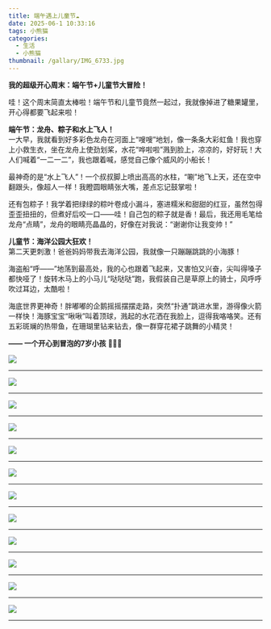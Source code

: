 ```yaml
---
title: 端午遇上儿童节☁️
date: 2025-06-1 10:33:16
tags: 小熊猫
categories:
  - 生活
  - 小熊猫
thumbnail: /gallary/IMG_6733.jpg
---
```


**我的超级开心周末：端午节+儿童节大冒险！**  

哇！这个周末简直太棒啦！端午节和儿童节竟然一起过，我就像掉进了糖果罐里，开心得都要飞起来啦！  

**端午节：龙舟、粽子和水上飞人！**  
一大早，我就看到好多彩色龙舟在河面上“嗖嗖”地划，像一条条大彩虹鱼！我也穿上小救生衣，坐在龙舟上使劲划桨，水花“哗啦啦”溅到脸上，凉凉的，好好玩！大人们喊着“一二一二”，我也跟着喊，感觉自己像个威风的小船长！  

最神奇的是“水上飞人”！一个叔叔脚上喷出高高的水柱，“唰”地飞上天，还在空中翻跟头，像超人一样！我瞪圆眼睛张大嘴，差点忘记鼓掌啦！  

还有包粽子！我学着把绿绿的粽叶卷成小漏斗，塞进糯米和甜甜的红豆，虽然包得歪歪扭扭的，但煮好后咬一口——哇！自己包的粽子就是香！最后，我还用毛笔给龙舟“点睛”，龙舟的眼睛亮晶晶的，好像在对我说：“谢谢你让我变帅！”  

**儿童节：海洋公园大狂欢！**  
第二天更刺激！爸爸妈妈带我去海洋公园，我就像一只蹦蹦跳跳的小海豚！  

海盗船“呼——”地荡到最高处，我的心也跟着飞起来，又害怕又兴奋，尖叫得嗓子都快哑了！旋转木马上的小马儿“哒哒哒”跑，我假装自己是草原上的骑士，风呼呼吹过耳边，太酷啦！  

海底世界更神奇！胖嘟嘟的企鹅摇摇摆摆走路，突然“扑通”跳进水里，游得像火箭一样快！海豚宝宝“啾啾”叫着顶球，溅起的水花洒在我脸上，逗得我咯咯笑。还有五彩斑斓的热带鱼，在珊瑚里钻来钻去，像一群穿花裙子跳舞的小精灵！  


**—— 一个开心到冒泡的7岁小孩** 🌟🐲🎠

![](/gallary/IMG_6731.jpg)

<!-- more -->

---

![](/gallary/IMG_6732.jpg)

---

![](/gallary/IMG_6730.jpg)

---

![](/gallary/IMG_6721.jpg)

---

![](/gallary/IMG_6722.jpg)

---

![](/gallary/IMG_6723.jpg)

---

![](/gallary/IMG_6724.jpg)

---
![](/gallary/IMG_6725.jpg)

---

![](/gallary/IMG_6726.jpg)

---
![](/gallary/IMG_6727.jpg)

---

![](/gallary/IMG_6728.jpg)

---

![](/gallary/IMG_6729.jpg)

---

